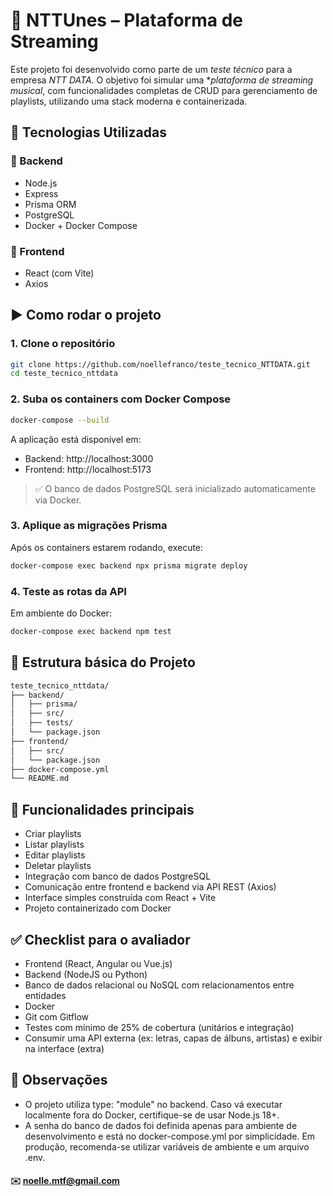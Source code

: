 # 🎵 NTTUnes – Plataforma de Streaming

Este projeto foi desenvolvido como parte de um *teste técnico* para a empresa *NTT DATA*. 
O objetivo foi simular uma **plataforma de streaming musical*, com funcionalidades completas de CRUD para gerenciamento de playlists, utilizando uma stack moderna e containerizada.

## 🚀 Tecnologias Utilizadas

### 🔹 Backend
- Node.js
- Express
- Prisma ORM
- PostgreSQL
- Docker + Docker Compose

### 🔹 Frontend
- React (com Vite)
- Axios

## ▶️ Como rodar o projeto

### 1. Clone o repositório
```bash
git clone https://github.com/noellefranco/teste_tecnico_NTTDATA.git
cd teste_tecnico_nttdata
```

### 2. Suba os containers com Docker Compose
```bash
docker-compose --build
```

A aplicação está disponível em:
- Backend: http://localhost:3000
- Frontend: http://localhost:5173

> ✅ O banco de dados PostgreSQL será inicializado automaticamente via Docker.

### 3. Aplique as migrações Prisma
Após os containers estarem rodando, execute:
```bash
docker-compose exec backend npx prisma migrate deploy
```

### 4. Teste as rotas da API
Em ambiente do Docker:
```bash
docker-compose exec backend npm test
```

## 📂 Estrutura básica do Projeto
```bash
teste_tecnico_nttdata/
├── backend/
│   ├── prisma/
│   ├── src/
│   ├── tests/
│   └── package.json
├── frontend/
│   ├── src/
│   └── package.json
├── docker-compose.yml
└── README.md
```

## 🧪 Funcionalidades principais
- Criar playlists
- Listar playlists
- Editar playlists
- Deletar playlists
- Integração com banco de dados PostgreSQL
- Comunicação entre frontend e backend via API REST (Axios)
- Interface simples construída com React + Vite
- Projeto containerizado com Docker

## ✅ Checklist para o avaliador
- Frontend (React, Angular ou Vue.js)
- Backend (NodeJS ou Python)
- Banco de dados relacional ou NoSQL com relacionamentos entre entidades
- Docker
- Git com Gitflow
- Testes com mínimo de 25% de cobertura (unitários e integração)
- Consumir uma API externa (ex: letras, capas de álbuns, artistas) e exibir na interface (extra)

## 📝 Observações
- O projeto utiliza type: "module" no backend. Caso vá executar localmente fora do Docker, certifique-se de usar Node.js 18+.
- A senha do banco de dados foi definida apenas para ambiente de desenvolvimento e está no docker-compose.yml por simplicidade. Em produção, recomenda-se utilizar variáveis de ambiente e um arquivo .env.

#### ✉️ noelle.mtf@gmail.com

